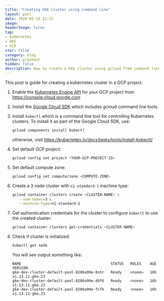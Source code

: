 ```yaml
---
title: "Creating GKE cluster using command line"
layout: post
date: 2020-02-10 22:32
image: 
headerImage: false
tag:
- kubernetes
- GKE
- GCP
star: false
category: blog
author: prashant
hidden: false
description: How to create a GKE cluster using gcloud from command line
---
```


This post is guide for creating a kubernetes cluster in a GCP project.

1. Enable the [Kubernetes Engine API](https://console.cloud.google.com/apis/api/container.googleapis.com/overview) for your GCP project from <https://console.cloud.google.com>

2. Install the [Google Cloud SDK](https://cloud.google.com/sdk/docs/#install_the_latest_cloud_tools_version_cloudsdk_current_version) which includes gcloud command line tools.

3. Install `kubectl` which is a command line tool for controlling Kubernetes clusters. To install it as part of the Google Cloud SDK, use:

   ```bash
   gcloud components install kubectl
   ```

   otherwise, visit <https://kubernetes.io/docs/tasks/tools/install-kubectl/>

4. Set default GCP project:

   ```bash
   gcloud config set project <YOUR-GCP-PROJECT-ID>
   ```

6. Set default compute zone:

   ```bash
   gcloud config set compute/zone <COMPUTE-ZONE>
   ```

7. Create a 3 node cluster with `n1-standard-1` machine type:

   ```bash
   gcloud container clusters create <CLUSTER-NAME> \
      --num-nodes=3 \
      --machine-type=n1-standard-1 
   ```

8. Get authentication credentials for the cluster to configure `kubectl` to use the created cluster:

   ```bash
   gcloud container clusters get-credentials <CLUSTER-NAME>
   ```

9. Check if cluster is initialized:

   ```bash
   kubectl get node
   ```

   You will see output something like:

   ```raw
   NAME                                         STATUS   ROLES    AGE   VERSION
   gke-dev-cluster-default-pool-8206a99e-0shr   Ready    <none>   16h   v1.13.11-gke.23
   gke-dev-cluster-default-pool-8206a99e-d9f6   Ready    <none>   16h   v1.13.11-gke.23
   gke-dev-cluster-default-pool-8206a99e-fcfk   Ready    <none>   16h   v1.13.11-gke.23
   ```